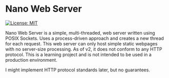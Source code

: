 # Nano Web Server

[![License: MIT](https://img.shields.io/badge/License-MIT-blue.svg)](./LICENSE.md)

Nano Web Server is a simple, multi-threaded, web server written using POSIX Sockets. Uses a process-driven approach and creates a new thread for each request. This web server can only host simple static webpages with no server-size processing. As of v2, it does not conform to any HTTP protocol. This is a learning project and is not intended to be used in a production environment.

I might implement HTTP protocol standards later, but no guarantees.
